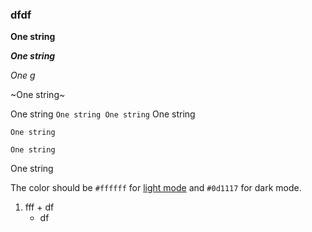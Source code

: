 ### dfdf

**One string**

*__One string__*

*One g*

~One string~

One string `One string One string` One string


```
One string

One string
```
One string

The color should be `#ffffff` for [light mode](млюю) and `#0d1117` for dark mode.

1. fff
       + df
     * df
